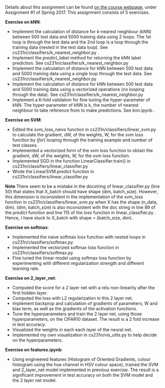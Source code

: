Details about this assignment can be found [on the course webpage](http://cs231n.github.io/), under Assignment #1 of Spring 2017.
This assignment consists of 5 exercises.

**Exercise on kNN**:

* Implement the calculation of distance for k-nearest neighbour (kNN) between 500 test data and 5000 training data using 2 loops. The 1st loop is through the test data and the 2nd loop is a loop through the training data (nested in the test data loop). See cs231n/classifiers/k_nearest_neighbor.py .
* Implement the _predict\_label_ method for returning the kNN label prediction. See cs231n/classifiers/k_nearest_neighbor.py
* Implement the calculation of distance for kNN between 500 test data and 5000 training data using a single loop through the test data. See cs231n/classifiers/k_nearest_neighbor.py
* Implement the calculation of distance for kNN between 500 test data and 5000 training data using a vectorized operations (no looping through the data). See cs231n/classifiers/k_nearest_neighbor.py
* Implement a K-fold validation for fine tuning the hyper-parameter of kNN. The hyper-parameter of kNN is k, the number of nearest neighbour to take reference from to make predictions. See knn.ipynb .

**Exercise on SVM**:
* Edited the _svm\_loss\_naive_ function in cs231n/classifiers/linear\_svm.py to calculate the gradient, dW, of the weights, W, for the svm loss function by (_for_) looping through the training example and number of test classes.
* Implemented a vectorized form of the svm loss function to obtain the gradient, dW, of the weights, W, for the svm loss function.
* Implemented SGD in the function LinearClassifier.train() in cs231n/classifiers/linear\_classifier.py
* Wrote the LinearSVM.predict function in cs231n/classifiers/linear\_classifier.py

**Note** There seem to be a mistake in the docstring of linear_classifier.py (line 50) that states that X_batch should have shape (dim, batch_size). However, this dimension is inconsistent in the implementation of the svm_loss function in cs231n/classifiers/linear\_svm.py when X has the shape (n_data, dim). (dim, batch_size) is also inconsistent with the doc string in line 89 of the _predict_ function and line 115 of the _loss_ function in linear_classifier.py . Hence, I have stuck to X_batch with shape = (batch_size, dim).

**Exercise on softmax**:
* Implemented the naive softmax loss function with nested loops in cs231n/classifiers/softmax.py
* Implemented the vectorized softmax loss function in cs231n/classifiers/softmax.py
* Fine tuned the linear model using softmax loss function by experimenting with different regularization strength and different learning rate.

**Exercise on 2_layer_net**:
* Computed the score for a 2 layer net with a relu non-linearity after the first hidden layer.
* Computed the loss with L2 regularization in this 2 layer net.
* Implement backprop and calculation of gradients of parameters, W and bias term, as well as the gradients of the activation functions.
* Tune the hyperparameters and train the 2 layer net, using those hyperparameters, on the CIFAR10 dataset. The result is a 2 fold increase in test accuracy.
* Visualized the weights in each each layer of the neural net.
* Implemented my own visualization in cs231n/vis\_utils.py to help decide on the hyperparameters.

**Exercise on features.ipynb**:
* Using engineered features (Histogram of Oriented Gradients, colour histogram using the hue channel in HSV colour space), trained the SVM and 2_layer_net model implemented in previous exercise. The result is a significant improvement in test accuracy on both the SVM model and the 2 layer net model.
